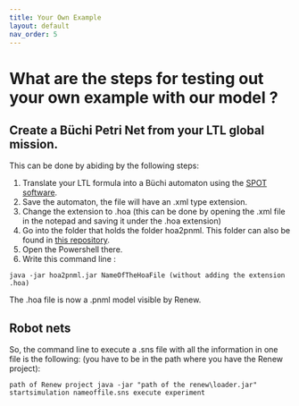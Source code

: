 ```yaml
---
title: Your Own Example
layout: default
nav_order: 5
---
```


# What are the steps for testing out your own example with our model ? 

## Create a Büchi Petri Net from your LTL global mission.

This can be done by abiding by the following steps:

1. Translate your LTL formula into a Büchi automaton using the [SPOT software](https://spot.lre.epita.fr). 
2. Save the automaton, the file will have an .xml type extension.
3. Change the extension to .hoa (this can be done by opening the .xml file in the notepad and saving it under the .hoa extension)
4. Go into the folder that holds the folder hoa2pnml. This folder can also be found in [this repository](dvhs).
5. Open the Powershell there.
6. Write this command line :

```
java -jar hoa2pnml.jar NameOfTheHoaFile (without adding the extension .hoa)
```
The .hoa file is now a .pnml model visible by Renew.

## Robot nets


So, the command line to execute a .sns file with all the information in one file is the following: (you have to be in the path where you have the Renew project):
```
path of Renew project java -jar "path of the renew\loader.jar" startsimulation nameoffile.sns execute experiment
```
